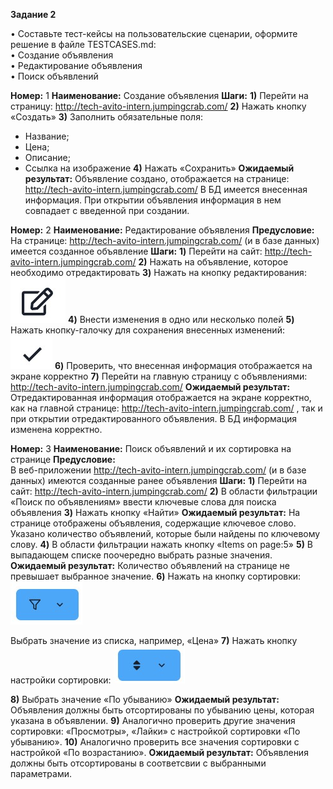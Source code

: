 **Задание 2** 

•	Составьте тест-кейсы на пользовательские сценарии, оформите решение в файле TESTCASES.md:  
•	Создание объявления  
•	Редактирование объявления  
•	Поиск объявлений

**Номер:** 1
**Наименование:** Создание объявления
**Шаги:** 
**1)**	Перейти на страницу: http://tech-avito-intern.jumpingcrab.com/
**2)**	Нажать кнопку «Создать»
**3)**	Заполнить обязательные поля:
- Название;
- Цена;
- Описание;
- Ссылка на изображение
**4)** Нажать «Сохранить» 
**Ожидаемый результат:**
Объявление создано, отображается на странице: http://tech-avito-intern.jumpingcrab.com/ 
В БД имеется внесенная информация. При открытии объявления информация в нем совпадает с введенной при создании. 


**Номер:** 2 
**Наименование:** Редактирование объявления 
**Предусловие:** 
На странице: http://tech-avito-intern.jumpingcrab.com/ (и в базе данных) имеется созданное объявление
**Шаги:**
**1)**	Перейти на сайт: http://tech-avito-intern.jumpingcrab.com/ 
**2)**	Нажать на объявление, которое необходимо отредактировать 
**3)**	Нажать на кнопку редактирования: ![](1.jpg) 
**4)**	Внести изменения в одно или несколько полей 
**5)**	Нажать кнопку-галочку для сохранения внесенных изменений: ![](2.jpg) 
**6)**	Проверить, что внесенная информация отображается на экране корректно
**7)**	Перейти на главную страницу с объявлениями: http://tech-avito-intern.jumpingcrab.com/ 
**Ожидаемый результат:**
Отредактированная информация отображается на экране корректно, как на главной странице: http://tech-avito-intern.jumpingcrab.com/ , так и при открытии отредактированного объявления. 
В БД информация изменена корректно. 



**Номер:** 3
**Наименование:** Поиск объявлений и их сортировка на странице
**Предусловие:**  
В веб-приложении http://tech-avito-intern.jumpingcrab.com/ (и в базе данных) имеются созданные ранее объявления 
**Шаги:**
**1)**	Перейти на сайт: http://tech-avito-intern.jumpingcrab.com/
**2)**	В области фильтрации «Поиск по объявлениям» ввести ключевые слова для поиска объявления 
**3)**	Нажать кнопку «Найти» 
**Ожидаемый результат:**
На странице отображены объявления, содержащие ключевое слово. Указано количество объявлений, которые были найдены по ключевому слову. 
**4)**	В области фильтрации нажать кнопку «Items on page:5»
**5)**	В выпадающем списке поочередно выбрать разные значения.
**Ожидаемый результат:**
Количество объявлений на странице не превышает выбранное значение.
**6)**	Нажать на кнопку сортировки: ![](3.jpg) 

 Выбрать значение из списка, например, «Цена» 
**7)**	Нажать кнопку настройки сортировки: ![](4.jpg) 


**8)**	Выбрать значение «По убыванию» 
**Ожидаемый результат:**
Объявления должны быть отсортированы по убыванию цены, которая указана в объявлении. 
**9)**	Аналогично проверить другие значения сортировки: «Просмотры», «Лайки» с настройкой сортировки «По убыванию». 
**10)**	Аналогично проверить все значения сортировки с настройкой «По возрастанию». 
**Ожидаемый результат:**
Объявления должны быть отсортированы в соответсвии с выбранными параметрами.


